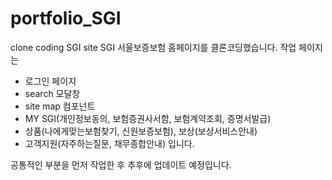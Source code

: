 # portfolio_SGI
clone coding SGI site
SGI 서울보증보험 홈페이지를 클론코딩했습니다.
작업 페이지는
- 로그인 페이지
- search 모달창
- site map 컴포넌트
- MY SGI(개인정보동의, 보험증권사서함, 보험계약조회, 증명서발급)
- 상품(나에게맞는보험찾기, 신원보증보험), 보상(보상서비스안내)
- 고객지원(자주하는질문, 채무종합안내)
입니다.

공통적인 부분을 먼저 작업한 후 추후에 업데이트 예정입니다.
